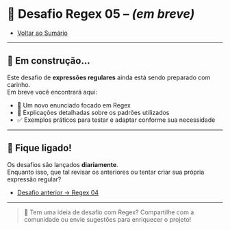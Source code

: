 # 🧪 Desafio Regex 05 – *(em breve)*

- [Voltar ao Sumário](../SUMARIO.md)  

---

## 🚧 Em construção...

Este desafio de **expressões regulares** ainda está sendo preparado com carinho.  
Em breve você encontrará aqui:

- 🧩 Um novo enunciado focado em Regex  
- 🧠 Explicações detalhadas sobre os padrões utilizados  
- ✅ Exemplos práticos para testar e adaptar conforme sua necessidade  

---

## 🔔 Fique ligado!

Os desafios são lançados **diariamente**.  
Enquanto isso, que tal revisar os anteriores ou tentar criar sua própria expressão regular?

- [Desafio anterior → Regex 04](./desafio_04.md)  

---

> 💬 Tem uma ideia de desafio com Regex? Compartilhe com a comunidade ou envie sugestões para enriquecer o projeto!